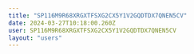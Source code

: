 ```yaml
---
title: "SP116M9R68XRGXTFSXG2CX5Y1V2GQDTDX7QNEN5CV"
date: 2024-03-27T10:18:00.260Z
user: SP116M9R68XRGXTFSXG2CX5Y1V2GQDTDX7QNEN5CV
layout: "users"
---
```

    